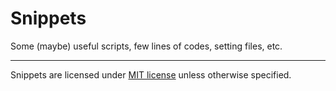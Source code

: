 # Snippets

Some (maybe) useful scripts, few lines of codes, setting files, etc.

---

Snippets are licensed under [MIT license](LICENSE) unless otherwise specified.
